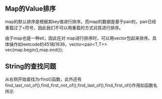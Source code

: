 ## Map的Value排序

map的默认排序是根据其key值进行排序。而map的数据是基于pair的，pair已经重载过了<符号，因此我们不可以用重载的方式对其进行排序。

由于map也是一种stl，因此在对 map进行排序时，可以用vector包起来排序。具体操作如leetcode的451和1636，vector<pair<T,T>> vec(map.begin(),map.end());

## String的查找问题

从右侧开始查找为rfind()函数，此外还有find_last_not_of(),find_first_not_of(),find_last_of(),find_first_of()作用如函数名所示